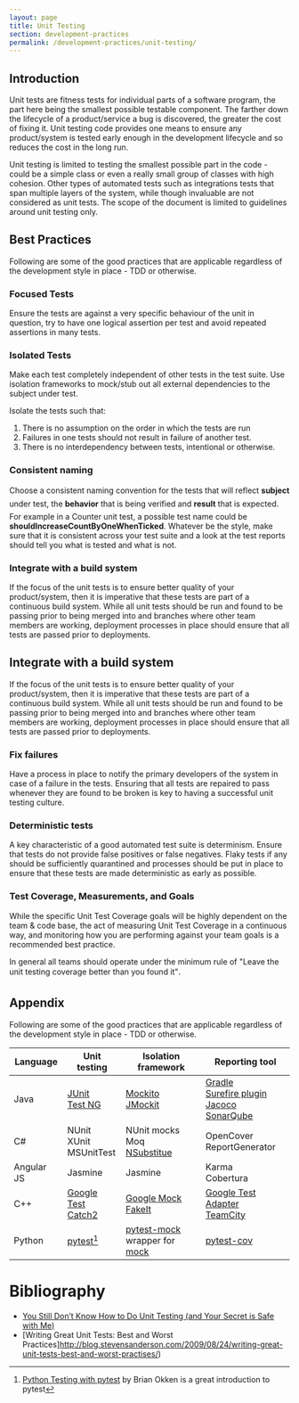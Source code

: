 ```yaml
---
layout: page
title: Unit Testing
section: development-practices
permalink: /development-practices/unit-testing/
---
```

## Introduction
Unit tests are fitness tests for individual parts of a software program, the 
part here being the smallest possible testable component. The farther down the
lifecycle of a product/service a bug is discovered, the greater the cost of 
fixing it. Unit testing code provides one means to ensure any product/system 
is tested early enough in the development lifecycle and so reduces the cost in
the long run.

Unit testing is limited to testing the smallest possible part in the code - 
could be a simple class or even a really small group of classes with high 
cohesion. Other types of automated tests such as integrations tests that span
multiple layers of the system, while though invaluable are not considered as 
unit tests. The scope of the document is limited to guidelines around unit 
testing only.

## Best Practices
Following are some of the good practices that are applicable regardless of the
development style in place - TDD or otherwise.

### Focused Tests
Ensure the tests are against a very specific behaviour of the unit in question, 
try to have one logical assertion per test and avoid repeated assertions in 
many tests.

### Isolated Tests
Make each test completely independent of other tests in the test suite. Use 
isolation frameworks to mock/stub out all external dependencies to the subject 
under test.  

Isolate the tests such that:

1. There is no assumption on the order in which the tests are run
2. Failures in one tests should not result in failure of another test.
3. There is no interdependency between tests, intentional or otherwise.

### Consistent naming
Choose a consistent naming convention for the tests that will reflect 
**subject** under test, the **behavior** that is being verified and **result** 
that is expected. For example in a Counter unit test, a possible test name 
could be **shouldIncreaseCountByOneWhenTicked**. Whatever be the style, make 
sure that it is consistent across your test suite and a look at the test 
reports should tell you what is tested and what is not.

### Integrate with a build system
If the focus of the unit tests is to ensure better quality of your 
product/system, then it is imperative that these tests are part of a 
continuous build system. While all unit tests should be run and found to be 
passing prior to being merged into and branches where other team members are 
working, deployment processes in place should ensure that all tests are passed 
prior to deployments.

## Integrate with a build system
If the focus of the unit tests is to ensure better quality of your 
product/system, then it is imperative that these tests are part of a 
continuous build system. While all unit tests should be run and found to be 
passing prior to being merged into and branches where other team members are 
working, deployment processes in place should ensure that all tests are passed
prior to deployments.

### Fix failures
Have a process in place to notify the primary developers of the system in case
of a failure in the tests. Ensuring that all tests are repaired to pass 
whenever they are found to be broken is key to having a successful unit testing
culture.

### Deterministic tests
A key characteristic of a good automated test suite is determinism. Ensure that 
tests do not provide false positives or false negatives. Flaky tests if any 
should be sufficiently quarantined and processes should be put in place to 
ensure that these tests are made deterministic as early as possible.

### Test Coverage, Measurements, and Goals  
While the specific Unit Test Coverage goals will be highly dependent on the 
team & code base, the act of measuring Unit Test Coverage in a continuous way, 
and monitoring how you are performing against your team goals is a recommended
best practice.

In general all teams should operate under the minimum rule of "Leave the unit 
testing coverage better than you found it".

## Appendix
Following are some of the good practices that are applicable regardless of the development style in place - TDD or otherwise.

|    Language       |       Unit testing                  |       Isolation framework    |       Reporting tool                                           |
|-------------------|-------------------------------------|------------------------------|----------------------------------------------------------------|
| Java              |[JUnit](http://junit.org/) <br/>[Test NG](http://testng.org/doc/)            |[Mockito](http://site.mockito.org/) <br/>[JMockit](http://jmockit.github.io/)        |  [Gradle](https://gradle.org/) <br/>[Surefire plugin](http://maven.apache.org/surefire/maven-surefire-plugin/) <br/> [Jacoco](http://www.eclemma.org/jacoco/) <br/>[SonarQube](https://www.sonarqube.org/) |
| C#                |NUnit <br/>XUnit <br/>MSUnitTest  |NUnit mocks <br/>Moq <br/>[NSubstitue](http://nsubstitute.github.io/)    |OpenCover <br/>ReportGenerator |  
|Angular JS         | Jasmine                             | Jasmine                      |  Karma <br/>Cobertura                  |  
|C++                | [Google Test](https://github.com/google/googletest) <br/>[Catch2](https://github.com/catchorg/Catch2)         |[Google Mock](https://github.com/google/googletest/tree/master/googlemock) <br/>[FakeIt](https://github.com/eranpeer/FakeIt) |[Google Test Adapter](https://github.com/csoltenborn/GoogleTestAdapter) <br/>[TeamCity](https://www.jetbrains.com/teamcity/) |  
|Python             | [pytest](https://docs.pytest.org/en/latest/)[^okken]|[pytest-mock](https://pypi.python.org/pypi/pytest-mock) <br/> wrapper for [mock](https://pypi.python.org/pypi/mock)                      |       [pytest-cov](http://pytest-cov.readthedocs.io/en/latest/)                 |  



# Bibliography
[^okken]: [Python Testing with pytest](https://pragprog.com/book/bopytest/python-testing-with-pytest) by Brian Okken is a great introduction to pytest
* [You Still Don’t Know How to Do Unit Testing (and Your Secret is Safe with Me)](https://stackify.com/unit-testing-basics-best-practices/)
* [Writing Great Unit Tests: Best and Worst Practices]http://blog.stevensanderson.com/2009/08/24/writing-great-unit-tests-best-and-worst-practises/)




